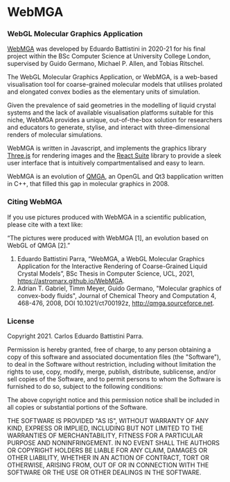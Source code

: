 # WebMGA
### WebGL Molecular Graphics Application

[WebMGA](https://astromarx.github.io/WebMGA) was developed by Eduardo Battistini in 2020-21 for his final project within the BSc Computer Science at University College London, supervised by Guido Germano, Michael P. Allen, and Tobias Ritschel.
                        
The WebGL Molecular Graphics Application, or WebMGA, is a web-based visualisation tool for coarse-grained molecular models that utilises prolated and elongated convex bodies as the elementary units of simulation.
    
Given the prevalence of said geometries in the modelling of liquid crystal systems and the lack of available visualisation platforms suitable for this niche, WebMGA provides a unique, out-of-the-box solution for researchers and educators to generate, stylise, and interact with three-dimensional renders of molecular simulations.
    
WebMGA is written in Javascript, and implements the graphics library [Three.js](https://threejs.org/) for rendering images and the [React Suite](https://rsuitejs.com/) library to provide a sleek user interface that is intuitively compartmentalised and easy to learn.

WebMGA is an evolution of [QMGA](http://qmga.sourceforce.net), an OpenGL and Qt3 bapplication written in C++, that filled this gap in molecular graphics in 2008.

### Citing WebMGA

If you use pictures produced with WebMGA in a scientific publication, please cite with a text like:

“The pictures were produced with WebMGA [1], an evolution based on WebGL of QMGA [2].”

1. Eduardo Battistini Parra, “WebMGA, a WebGL Molecular Graphics Application for the Interactive Rendering of Coarse-Grained Liquid Crystal Models”, BSc Thesis in Computer Science, UCL, 2021, https://astromarx.github.io/WebMGA.
2. Adrian T. Gabriel, Timm Meyer, Guido Germano, "Molecular graphics of convex-body fluids", Journal of Chemical Theory and Computation 4, 468-476, 2008,  DOI 10.1021/ct700192z, http://qmga.sourceforce.net.


### License

Copyright 2021. Carlos Eduardo Battistini Parra.

Permission is hereby granted, free of charge, to any person obtaining a copy of this software and associated documentation files (the "Software"), to deal in the Software without restriction, including without limitation the rights to use, copy, modify, merge, publish, distribute, sublicense, and/or sell copies of the Software, and to permit persons to whom the Software is furnished to do so, subject to the following conditions:

The above copyright notice and this permission notice shall be included in all copies or substantial portions of the Software.

THE SOFTWARE IS PROVIDED "AS IS", WITHOUT WARRANTY OF ANY KIND, EXPRESS OR IMPLIED, INCLUDING BUT NOT LIMITED TO THE WARRANTIES OF MERCHANTABILITY, FITNESS FOR A PARTICULAR PURPOSE AND NONINFRINGEMENT. IN NO EVENT SHALL THE AUTHORS OR COPYRIGHT HOLDERS BE LIABLE FOR ANY CLAIM, DAMAGES OR OTHER LIABILITY, WHETHER IN AN ACTION OF CONTRACT, TORT OR OTHERWISE, ARISING FROM, OUT OF OR IN CONNECTION WITH THE SOFTWARE OR THE USE OR OTHER DEALINGS IN THE SOFTWARE.
